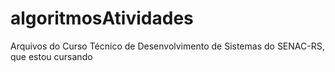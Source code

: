 # algoritmosAtividades


Arquivos do Curso Técnico de Desenvolvimento de Sistemas do SENAC-RS, que estou cursando
